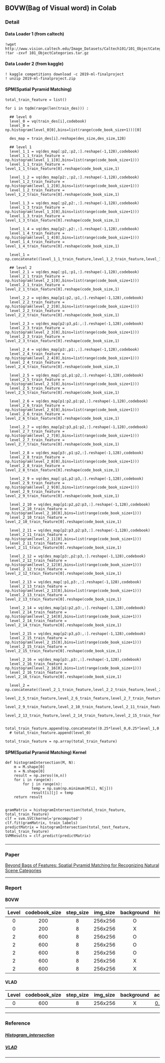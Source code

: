 ## BOVW(Bag of Visual word) in Colab

### Detail

#### Data Loader 1 (from caltech)

```
!wget http://www.vision.caltech.edu/Image_Datasets/Caltech101/101_ObjectCategories.tar.gz
!tar -zxvf 101_ObjectCategories.tar.gz
```

#### Data Loader 2 (from kaggle)

```
! kaggle competitions download -c 2019-ml-finalproject
! unzip 2019-ml-finalproject.zip
```

#### SPM(Spatial Pyramid Matching)

```
total_train_feature = list()

for i in tqdm(range(len(train_des))) :

  ## level 0
  level_0 = vq(train_des[i],codebook)
  level_0 = np.histogram(level_0[0],bins=list(range(code_book_size+1)))[0]

  des_map = train_des[i].reshape(des_size,des_size,128)

  ## level 1
  level_1_1 = vq(des_map[:p2,:p2,:].reshape(-1,128),codebook)
  level_1_1_train_feature = np.histogram(level_1_1[0],bins=list(range(code_book_size+1)))
  level_1_1_train_feature = level_1_1_train_feature[0].reshape(code_book_size,1)

  level_1_2 = vq(des_map[p2:,:p2,:].reshape(-1,128),codebook)
  level_1_2_train_feature = np.histogram(level_1_2[0],bins=list(range(code_book_size+1)))
  level_1_2_train_feature = level_1_2_train_feature[0].reshape(code_book_size,1)

  level_1_3 = vq(des_map[:p2,p2:,:].reshape(-1,128),codebook)
  level_1_3_train_feature = np.histogram(level_1_3[0],bins=list(range(code_book_size+1)))
  level_1_3_train_feature = level_1_3_train_feature[0].reshape(code_book_size,1)

  level_1_4 = vq(des_map[p2:,p2:,:].reshape(-1,128),codebook)
  level_1_4_train_feature = np.histogram(level_1_4[0],bins=list(range(code_book_size+1)))
  level_1_4_train_feature = level_1_4_train_feature[0].reshape(code_book_size,1)

  level_1 = np.concatenate((level_1_1_train_feature,level_1_2_train_feature,level_1_3_train_feature,level_1_4_train_feature),axis=1).flatten()

  ## level 2
  level_2_1 = vq(des_map[:p1,:p1,:].reshape(-1,128),codebook)
  level_2_1_train_feature = np.histogram(level_2_1[0],bins=list(range(code_book_size+1)))
  level_2_1_train_feature = level_2_1_train_feature[0].reshape(code_book_size,1)

  level_2_2 = vq(des_map[p1:p2,:p1,:].reshape(-1,128),codebook)
  level_2_2_train_feature = np.histogram(level_2_2[0],bins=list(range(code_book_size+1)))
  level_2_2_train_feature = level_2_2_train_feature[0].reshape(code_book_size,1)

  level_2_3 = vq(des_map[p2:p3,p1:,:].reshape(-1,128),codebook)
  level_2_3_train_feature = np.histogram(level_2_3[0],bins=list(range(code_book_size+1)))
  level_2_3_train_feature = level_2_3_train_feature[0].reshape(code_book_size,1)

  level_2_4 = vq(des_map[p3:,p1:,:].reshape(-1,128),codebook)
  level_2_4_train_feature = np.histogram(level_2_4[0],bins=list(range(code_book_size+1)))
  level_2_4_train_feature = level_2_4_train_feature[0].reshape(code_book_size,1)

  level_2_5 = vq(des_map[:p1,p1:p2,:].reshape(-1,128),codebook)
  level_2_5_train_feature = np.histogram(level_2_5[0],bins=list(range(code_book_size+1)))
  level_2_5_train_feature = level_2_5_train_feature[0].reshape(code_book_size,1)

  level_2_6 = vq(des_map[p1:p2,p1:p2,:].reshape(-1,128),codebook)
  level_2_6_train_feature = np.histogram(level_2_6[0],bins=list(range(code_book_size+1)))
  level_2_6_train_feature = level_2_6_train_feature[0].reshape(code_book_size,1)

  level_2_7 = vq(des_map[p2:p3,p1:p2,:].reshape(-1,128),codebook)
  level_2_7_train_feature = np.histogram(level_2_7[0],bins=list(range(code_book_size+1)))
  level_2_7_train_feature = level_2_7_train_feature[0].reshape(code_book_size,1)

  level_2_8 = vq(des_map[p3:,p1:p2,:].reshape(-1,128),codebook)
  level_2_8_train_feature = np.histogram(level_2_8[0],bins=list(range(code_book_size+1)))
  level_2_8_train_feature = level_2_8_train_feature[0].reshape(code_book_size,1)

  level_2_9 = vq(des_map[:p1,p2:p3,:].reshape(-1,128),codebook)
  level_2_9_train_feature = np.histogram(level_2_9[0],bins=list(range(code_book_size+1)))
  level_2_9_train_feature = level_2_9_train_feature[0].reshape(code_book_size,1)

  level_2_10 = vq(des_map[p1:p2,p2:p3,:].reshape(-1,128),codebook)
  level_2_10_train_feature = np.histogram(level_2_10[0],bins=list(range(code_book_size+1)))
  level_2_10_train_feature = level_2_10_train_feature[0].reshape(code_book_size,1)

  level_2_11 = vq(des_map[p2:p3,p2:p3,:].reshape(-1,128),codebook)
  level_2_11_train_feature = np.histogram(level_2_11[0],bins=list(range(code_book_size+1)))
  level_2_11_train_feature = level_2_11_train_feature[0].reshape(code_book_size,1)

  level_2_12 = vq(des_map[p3:,p2:p3,:].reshape(-1,128),codebook)
  level_2_12_train_feature = np.histogram(level_2_12[0],bins=list(range(code_book_size+1)))
  level_2_12_train_feature = level_2_12_train_feature[0].reshape(code_book_size,1)

  level_2_13 = vq(des_map[:p1,p3:,:].reshape(-1,128),codebook)
  level_2_13_train_feature = np.histogram(level_2_13[0],bins=list(range(code_book_size+1)))
  level_2_13_train_feature = level_2_13_train_feature[0].reshape(code_book_size,1)

  level_2_14 = vq(des_map[p1:p2,p3:,:].reshape(-1,128),codebook)
  level_2_14_train_feature = np.histogram(level_2_14[0],bins=list(range(code_book_size+1)))
  level_2_14_train_feature = level_2_14_train_feature[0].reshape(code_book_size,1)

  level_2_15 = vq(des_map[p2:p3,p3:,:].reshape(-1,128),codebook)
  level_2_15_train_feature = np.histogram(level_2_15[0],bins=list(range(code_book_size+1)))
  level_2_15_train_feature = level_2_15_train_feature[0].reshape(code_book_size,1)

  level_2_16 = vq(des_map[p3:,p3:,:].reshape(-1,128),codebook)
  level_2_16_train_feature = np.histogram(level_2_16[0],bins=list(range(code_book_size+1)))
  level_2_16_train_feature = level_2_16_train_feature[0].reshape(code_book_size,1)

  level_2 = np.concatenate((level_2_1_train_feature,level_2_2_train_feature,level_2_3_train_feature,level_2_4_train_feature,
                            level_2_5_train_feature,level_2_6_train_feature,level_2_7_train_feature,level_2_8_train_feature,
                            level_2_9_train_feature,level_2_10_train_feature,level_2_11_train_feature,level_2_12_train_feature,
                            level_2_13_train_feature,level_2_14_train_feature,level_2_15_train_feature,level_2_16_train_feature),axis=1).flatten()

  total_train_feature.append(np.concatenate((0.25*level_0,0.25*level_1,0.5*level_2)))
  # total_train_feature.append(level_0)

total_train_feature = np.array(total_train_feature)
```


#### SPM(Spatial Pyramid Matching) Kernel
```
def histogramIntersection(M, N):
    m = M.shape[0]
    n = N.shape[0]
    result = np.zeros((m,n))
    for i in range(m):
        for j in range(n):
            temp = np.sum(np.minimum(M[i], N[j]))
            result[i][j] = temp
    return result
    

gramMatrix = histogramIntersection(total_train_feature, total_train_feature)
clf = svm.SVC(kernel='precomputed')
clf.fit(gramMatrix, train_labels)
predictMatrix = histogramIntersection(total_test_feature, total_train_feature)
SVMResults = clf.predict(predictMatrix)

```


#### 

-------------------------------------
### Paper 

[Beyond Bags of Features: Spatial Pyramid Matching
for Recognizing Natural Scene Categories](https://inc.ucsd.edu/~marni/Igert/Lazebnik_06.pdf)


-------------------------------------
### Report

#### BOVW

| Level | codebook_size | step_size | img_size | background | histogram_intersection | scaler |accuracy |
|:--------: |:--------:|:--------:|:--------:|:--------:|:--------:|:--------:|:--------:|
| 0 | 200 | 8 | 256x256 | O | - | O | [0.41607](https://github.com/socome/BOVW_2019/blob/master/BOVW_Caltech101_base.ipynb) |
| 0 | 200 | 8 | 256x256 | X | - | O | 0.43735 |
| 2 | 600 | 8 | 256x256 | O | X | O | 0.50236 |
| 2 | 600 | 8 | 256x256 | O | O | X | 0.57505 |
| 2 | 600 | 8 | 256x256 | O | O | O | 0.58510 |
| 2 | 600 | 8 | 256x256 | X | O | X | 0.60933 |
| 2 | 600 | 8 | 256x256 | X | O | O | [0.62056](https://github.com/socome/BOVW_2019/blob/master/BOVW_Caltech101_62.ipynb) |


#### VLAD

| Level | codebook_size | step_size | img_size | background | accuracy |
|:--------: |:--------:|:--------:|:--------:|:--------:|:--------:|
| 0 | 600 | 8 | 256x256 | X | [0.63593](https://github.com/socome/BOVW_2019/blob/master/VLAD_Caltech101_63.ipynb) |

-------------------------------------
### Reference

##### [Histogram_intersection](https://github.com/wihoho/Image-Recognition/blob/5dc8834dd204e36172815345f0abe5640a4a37ef/recognition/classification.py#L10)</br>
##### [VLAD](https://github.com/jorjasso/VLAD)
-------------------------------------
